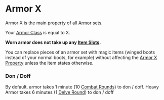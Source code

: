 # Armor X
Armor X is the main property of all [Armor](../../../Armor.md) sets.

Your [Armor Class](../../../../../Player%20Characters/Derived%20Statistics/Armor%20Class.md) is equal to X.

**Worn armor does not take up any [Item Slots](../../../../../Player%20Characters/Derived%20Statistics/Item%20Slots.md).**

You can replace pieces of an armor set with magic items (winged boots instead of your normal boots, for example) without affecting the [Armor X Property](Armor%20X%20Property.md) unless the item states otherwise.

### Don / Doff
By default, armor takes 1 minute (10 [Combat Rounds](../../../../../Game%20Procedures/Round.md#Combat%20Round)) to don / doff.
Heavy Armor takes 6 minutes (1 [Delve Round](../../../../../Game%20Procedures/Round.md#Delve%20Round)) to don / doff